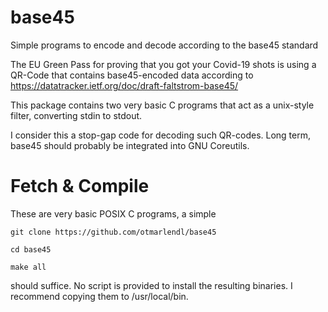 # base45
Simple programs to encode and decode according to the base45 standard

The EU Green Pass for proving that you got your Covid-19 shots is using a QR-Code that contains base45-encoded data according to https://datatracker.ietf.org/doc/draft-faltstrom-base45/ 

This package contains two very basic C programs that act as a unix-style filter, converting stdin to stdout.

I consider this a stop-gap code for decoding such QR-codes. Long term, base45 should probably be integrated into GNU Coreutils.

# Fetch & Compile
These are very basic POSIX C programs, a simple

`git clone https://github.com/otmarlendl/base45`

`cd base45`

`make all`

should suffice. No script is provided to install the resulting binaries. I recommend copying them to /usr/local/bin.
